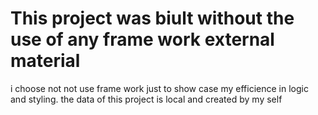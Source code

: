 # This project was biult without the use of any frame work external material

  i choose not not use frame work just to show case  my efficience in logic and styling.
  the data of this project is local and created by my self
  
  

